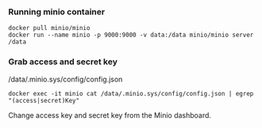 ### Running minio container
```
docker pull minio/minio
docker run --name minio -p 9000:9000 -v data:/data minio/minio server /data
```

### Grab access and secret key
/data/.minio.sys/config/config.json
```
docker exec -it minio cat /data/.minio.sys/config/config.json | egrep "(access|secret)Key"
```
Change access key and secret key from the Minio dashboard.